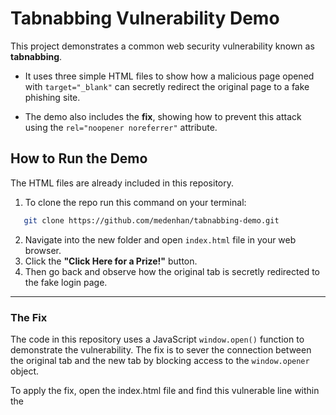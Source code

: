 # Tabnabbing Vulnerability Demo

This project demonstrates a common web security vulnerability known as **tabnabbing**.  

- It uses three simple HTML files to show how a malicious page opened with `target="_blank"` can secretly redirect the original page to a fake phishing site.  

- The demo also includes the **fix**, showing how to prevent this attack using the `rel="noopener noreferrer"` attribute.

## How to Run the Demo

The HTML files are already included in this repository.

1. To clone the repo run this command on your terminal:

```bash
   git clone https://github.com/medenhan/tabnabbing-demo.git
   ```

2. Navigate into the new folder and open `index.html` file in your web browser.
3. Click the **"Click Here for a Prize!"** button.
4. Then go back and observe how the original tab is secretly redirected to the fake login page.

---
### The Fix

The code in this repository uses a JavaScript `window.open()` function to demonstrate the vulnerability. The fix is to sever the connection between the original tab and the new tab by blocking access to the `window.opener` object.

To apply the fix, open the index.html file and find this vulnerable line within the <script> tag:

```javascript
// This line is vulnerable because it gives the new tab access to the original tab.
window.open('malicious.html');
```
Replace it with the following fixed line. The addition of 'noopener' as the third argument severs the connection between the tabs, blocking the attack.

```javascript
// Opens a new tab safely by severing access to window.opener
window.open('malicious.html', '_blank', 'noopener');
```
After applying this change, the original tab (index.html) will remain secure and will not be redirected. 

🎉 Congratulations! You have now successfully mitigated the Tabnabbing vulnerability.

---
### Note for Standard HTML Links
For projects that use a standard HTML `<a>` tag instead of JavaScript, the fix is to add the rel="noopener noreferrer" attribute.

### Vulnerable HTML Link
```html
<a href="malicious.html" target="_blank">Click Here</a>
```

### Fixed HTML Link
```html
<a href="malicious.html" target="_blank" rel="noopener noreferrer">Click Here</a>
```

---

## Additional Notes

- `noopener` ensures the new tab does not have access to `window.opener`.  
- `noreferrer` additionally hides the referrer information.  
- Always use these attributes when opening untrusted or external links with `target="_blank"`.  

---
## About the Setup Script (Optional)
This repository includes an automation script, setup.sh, that can regenerate the three HTML demo files from scratch.

This script is not needed to run the demo but is included to demonstrate how the project environment can be built automatically. To use it, run the following commands from the project's directory:

### Using the Setup Script
This method regenerates the demo files using the provided script.

1. Copy setup.sh code file from this repository.
2. Go to your directory, create new file and open it with your prefered code editor or note editor like notepad 
3. paste the code and save it setup.sh
4. Open a terminal in the project’s directory.
5. Make the script executable:

   ```bash
   chmod +x setup.sh
   ```

4. Run the script:

   ```bash
   ./setup.sh
   ```

5. Once the script finishes, open the newly created `index.html` in your browser and click the button to see the demo.

## Contributing

Contributions, issues, and suggestions are welcome!  
Feel free to open a pull request or file an issue if you’d like to improve the demo.

---

## License

This project is licensed under the MIT License.  
You are free to use, modify, and distribute it as long as proper attribution is provided.

---

## Further Reading

- [MDN Web Docs: `rel=noopener`](https://developer.mozilla.org/en-US/docs/Web/HTML/Link_types/noopener)  
- [OWASP: Tabnabbing](https://owasp.org/www-community/attacks/Reverse_Tabnabbing)  
- [HTML Living Standard: `a` element](https://html.spec.whatwg.org/multipage/text-level-semantics.html#the-a-element)


## Acknowledgments

This project was inspired by [Protect your Website from Target="_blank" vulnerability](https://www.youtube.com/watch?v=0hNDDpljJrs) YouTube demo-video.

---
